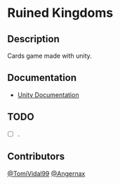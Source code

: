 # Ruined Kingdoms

## Description
Cards game made with unity.

## Documentation
- [Unity Documentation](https://docs.unity.com/)

## TODO
- [ ] .

## Contributors
[@TomiVidal99](https://github.com/TomiVidal99)
[@Angernax](https://github.com/Angernax)
